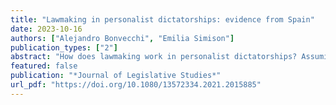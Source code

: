 ```yaml
---
title: "Lawmaking in personalist dictatorships: evidence from Spain"
date: 2023-10-16
authors: ["Alejandro Bonvecchi", "Emilia Simison"]
publication_types: ["2"]
abstract: "How does lawmaking work in personalist dictatorships? Assuming that legislative institutions established within power-sharing arrangements become costly for dictators to ignore and are consequently likely to affect lawmaking processes and outcomes, we argue that while legislatures in personalist dictatorships may approve most government initiatives, they can affect lawmaking via amendments, which signal factional disagreement and may prompt dictators to kill their own bills. We test this argument by analysing the performance of the Cortes under Franco’s regime in Spain. We find that while its members intervened only in a share of the legislative agenda, and rarely rejected government bills, they still introduced many consequential amendments that reduced the likelihood of bill enactment."
featured: false
publication: "*Journal of Legislative Studies*"
url_pdf: "https://doi.org/10.1080/13572334.2021.2015885"
---
```


